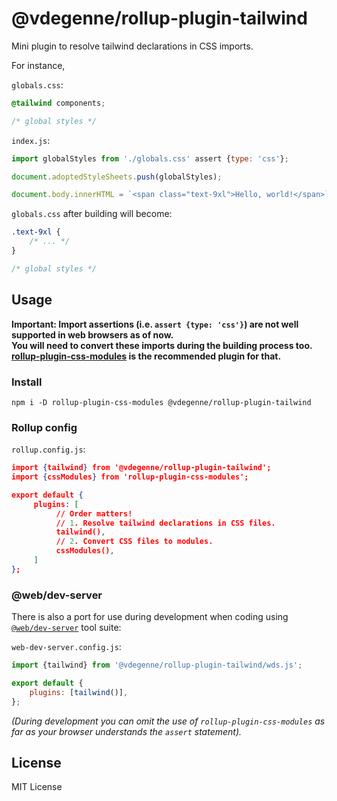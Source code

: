# @vdegenne/rollup-plugin-tailwind

Mini plugin to resolve tailwind declarations in CSS imports.

For instance,

`globals.css`:

```css
@tailwind components;

/* global styles */
```

`index.js`:

```js
import globalStyles from './globals.css' assert {type: 'css'};

document.adoptedStyleSheets.push(globalStyles);

document.body.innerHTML = `<span class="text-9xl">Hello, world!</span>`;
```

`globals.css` after building will become:

```css
.text-9xl {
	/* ... */
}

/* global styles */
```

## Usage

**Important: Import assertions (i.e. `assert {type: 'css'}`) are not well supported in web browsers as of now.\
You will need to convert these imports during the building process too.\
[rollup-plugin-css-modules](https://www.npmjs.com/package/rollup-plugin-css-modules) is the recommended plugin for that.**

### Install

```
npm i -D rollup-plugin-css-modules @vdegenne/rollup-plugin-tailwind
```

### Rollup config

`rollup.config.js`:

```json
import {tailwind} from '@vdegenne/rollup-plugin-tailwind';
import {cssModules} from 'rollup-plugin-css-modules';

export default {
     plugins: [
          // Order matters!
          // 1. Resolve tailwind declarations in CSS files.
          tailwind(),
          // 2. Convert CSS files to modules.
          cssModules(),
     ]
};
```

### @web/dev-server

There is also a port for use during development when coding using [`@web/dev-server`](https://modern-web.dev/docs/dev-server/overview/) tool suite:

`web-dev-server.config.js`:

```js
import {tailwind} from '@vdegenne/rollup-plugin-tailwind/wds.js';

export default {
	plugins: [tailwind()],
};
```

_(During development you can omit the use of `rollup-plugin-css-modules` as far as your browser understands the `assert` statement)._

## License

MIT License
